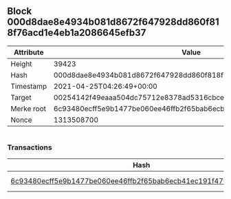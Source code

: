 ## Block 000d8dae8e4934b081d8672f647928dd860f818f76acd1e4eb1a2086645efb37

Attribute | Value
--- | ---
Height | 39423
Hash | 000d8dae8e4934b081d8672f647928dd860f818f76acd1e4eb1a2086645efb37
Timestamp | 2021-04-25T04:26:49+00:00
Target | 00254142f49eaaa504dc75712e8378ad5316cbcead634704b3734b6271167cc4
Merke root | 6c93480ecff5e9b1477be060ee46ffb2f65bab6ecb41ec191f47613df8f032b3
Nonce | 1313508700

```

```

### Transactions

Hash | Amount
--- | ---
[6c93480ecff5e9b1477be060ee46ffb2f65bab6ecb41ec191f47613df8f032b3](6c93480ecff5e9b1477be060ee46ffb2f65bab6ecb41ec191f47613df8f032b3.md) | 10.00000000 SKEPTI 
